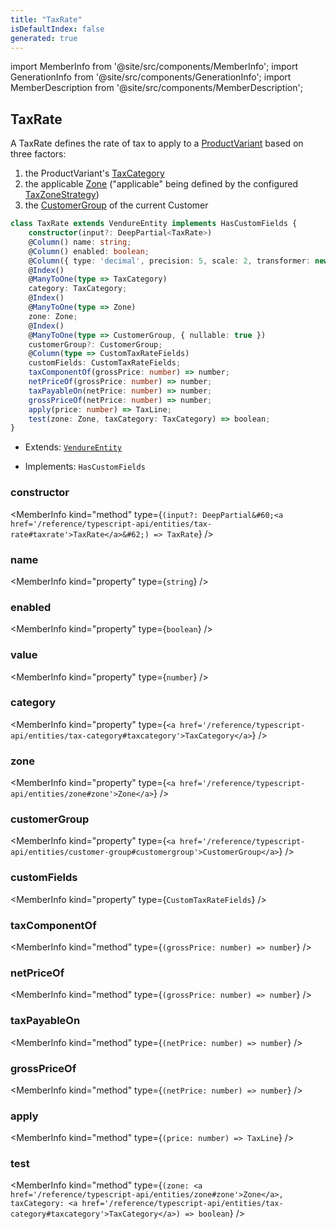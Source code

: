 ```yaml
---
title: "TaxRate"
isDefaultIndex: false
generated: true
---
```

<!-- This file was generated from the Vendure source. Do not modify. Instead, re-run the "docs:build" script -->
import MemberInfo from '@site/src/components/MemberInfo';
import GenerationInfo from '@site/src/components/GenerationInfo';
import MemberDescription from '@site/src/components/MemberDescription';


## TaxRate

<GenerationInfo sourceFile="packages/core/src/entity/tax-rate/tax-rate.entity.ts" sourceLine="25" packageName="@vendure/core" />

A TaxRate defines the rate of tax to apply to a <a href='/reference/typescript-api/entities/product-variant#productvariant'>ProductVariant</a> based on three factors:

1. the ProductVariant's <a href='/reference/typescript-api/entities/tax-category#taxcategory'>TaxCategory</a>
2. the applicable <a href='/reference/typescript-api/entities/zone#zone'>Zone</a> ("applicable" being defined by the configured <a href='/reference/typescript-api/tax/tax-zone-strategy#taxzonestrategy'>TaxZoneStrategy</a>)
3. the <a href='/reference/typescript-api/entities/customer-group#customergroup'>CustomerGroup</a> of the current Customer

```ts title="Signature"
class TaxRate extends VendureEntity implements HasCustomFields {
    constructor(input?: DeepPartial<TaxRate>)
    @Column() name: string;
    @Column() enabled: boolean;
    @Column({ type: 'decimal', precision: 5, scale: 2, transformer: new DecimalTransformer() }) value: number;
    @Index()
    @ManyToOne(type => TaxCategory)
    category: TaxCategory;
    @Index()
    @ManyToOne(type => Zone)
    zone: Zone;
    @Index()
    @ManyToOne(type => CustomerGroup, { nullable: true })
    customerGroup?: CustomerGroup;
    @Column(type => CustomTaxRateFields)
    customFields: CustomTaxRateFields;
    taxComponentOf(grossPrice: number) => number;
    netPriceOf(grossPrice: number) => number;
    taxPayableOn(netPrice: number) => number;
    grossPriceOf(netPrice: number) => number;
    apply(price: number) => TaxLine;
    test(zone: Zone, taxCategory: TaxCategory) => boolean;
}
```
* Extends: <code><a href='/reference/typescript-api/entities/vendure-entity#vendureentity'>VendureEntity</a></code>


* Implements: <code>HasCustomFields</code>



<div className="members-wrapper">

### constructor

<MemberInfo kind="method" type={`(input?: DeepPartial&#60;<a href='/reference/typescript-api/entities/tax-rate#taxrate'>TaxRate</a>&#62;) => TaxRate`}   />


### name

<MemberInfo kind="property" type={`string`}   />


### enabled

<MemberInfo kind="property" type={`boolean`}   />


### value

<MemberInfo kind="property" type={`number`}   />


### category

<MemberInfo kind="property" type={`<a href='/reference/typescript-api/entities/tax-category#taxcategory'>TaxCategory</a>`}   />


### zone

<MemberInfo kind="property" type={`<a href='/reference/typescript-api/entities/zone#zone'>Zone</a>`}   />


### customerGroup

<MemberInfo kind="property" type={`<a href='/reference/typescript-api/entities/customer-group#customergroup'>CustomerGroup</a>`}   />


### customFields

<MemberInfo kind="property" type={`CustomTaxRateFields`}   />


### taxComponentOf

<MemberInfo kind="method" type={`(grossPrice: number) => number`}   />


### netPriceOf

<MemberInfo kind="method" type={`(grossPrice: number) => number`}   />


### taxPayableOn

<MemberInfo kind="method" type={`(netPrice: number) => number`}   />


### grossPriceOf

<MemberInfo kind="method" type={`(netPrice: number) => number`}   />


### apply

<MemberInfo kind="method" type={`(price: number) => TaxLine`}   />


### test

<MemberInfo kind="method" type={`(zone: <a href='/reference/typescript-api/entities/zone#zone'>Zone</a>, taxCategory: <a href='/reference/typescript-api/entities/tax-category#taxcategory'>TaxCategory</a>) => boolean`}   />




</div>

